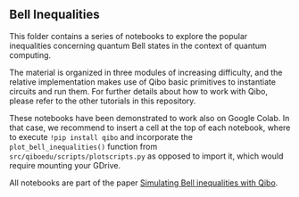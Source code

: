 ## Bell Inequalities

This folder contains a series of notebooks to explore the popular inequalities concerning quantum Bell states in the context of quantum computing.

The material is organized in three modules of increasing difficulty, and the relative implementation makes use of Qibo basic primitives to instantiate circuits and run them. For further details about how to work with Qibo, please refer to the other tutorials in this repository.

These notebooks have been demonstrated to work also on Google Colab. In that case, we recommend to insert a cell at the top of each notebook, where to execute `!pip install qibo` and incorporate the `plot_bell_inequalities()` function from `src/qiboedu/scripts/plotscripts.py` as opposed to import it, which would require mounting your GDrive.

All notebooks are part of the paper [Simulating Bell inequalities with Qibo](https://doi.org/10.1088/1361-6404/adcd13).
